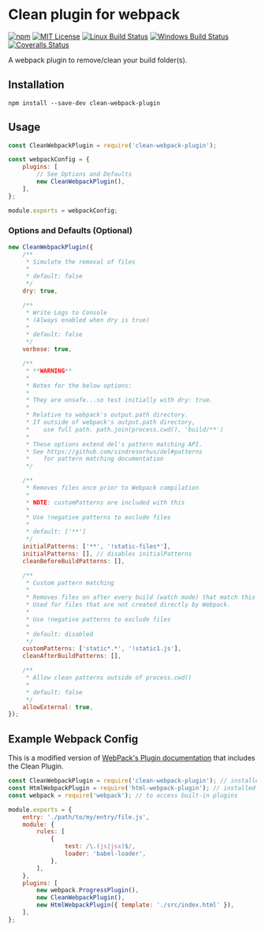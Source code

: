 # Clean plugin for webpack

[![npm][npm-image]][npm-url]
[![MIT License][mit-license-image]][mit-license-url]
[![Linux Build Status][travis-image]][travis-url]
[![Windows Build Status][appveyor-image]][appveyor-url]
[![Coveralls Status][coveralls-image]][coveralls-url]

[npm-url]: https://www.npmjs.com/package/clean-webpack-plugin
[npm-image]: https://img.shields.io/npm/v/clean-webpack-plugin.svg?label=npm%20version
[mit-license-url]: LICENSE
[mit-license-image]: https://camo.githubusercontent.com/d59450139b6d354f15a2252a47b457bb2cc43828/68747470733a2f2f696d672e736869656c64732e696f2f6e706d2f6c2f7365727665726c6573732e737667
[travis-url]: https://travis-ci.org/johnagan/clean-webpack-plugin
[travis-image]: https://img.shields.io/travis/johnagan/clean-webpack-plugin/master.svg?label=linux%20build
[appveyor-url]: https://ci.appveyor.com/project/johnagan/clean-webpack-plugin/branch/master
[appveyor-image]: https://img.shields.io/appveyor/ci/johnagan/clean-webpack-plugin/master.svg?label=windows%20build
[coveralls-url]: https://codecov.io/gh/johnagan/clean-webpack-plugin/branch/master
[coveralls-image]: https://img.shields.io/codecov/c/github/johnagan/clean-webpack-plugin/master.svg

A webpack plugin to remove/clean your build folder(s).

## Installation

`npm install --save-dev clean-webpack-plugin`

## Usage

```js
const CleanWebpackPlugin = require('clean-webpack-plugin');

const webpackConfig = {
    plugins: [
        // See Options and Defaults
        new CleanWebpackPlugin(),
    ],
};

module.exports = webpackConfig;
```

### Options and Defaults (Optional)

```js
new CleanWebpackPlugin({
    /**
     * Simulate the removal of files
     *
     * default: false
     */
    dry: true,

    /**
     * Write Logs to Console
     * (Always enabled when dry is true)
     *
     * default: false
     */
    verbose: true,

    /**
     * **WARNING**
     *
     * Notes for the below options:
     *
     * They are unsafe...so test initially with dry: true.
     *
     * Relative to webpack's output.path directory.
     * If outside of webpack's output.path directory,
     *    use full path. path.join(process.cwd(), 'build/**')
     *
     * These options extend del's pattern matching API.
     * See https://github.com/sindresorhus/del#patterns
     *    for pattern matching documentation
     */

    /**
     * Removes files once prior to Webpack compilation
     *
     * NOTE: customPatterns are included with this
     *
     * Use !negative patterns to exclude files
     *
     * default: ['**']
     */
    initialPatterns: ['**', '!static-files*'],
    initialPatterns: [], // disables initialPatterns
    cleanBeforeBuildPatterns: [],

    /**
     * Custom pattern matching
     *
     * Removes files on after every build (watch mode) that match this pattern.
     * Used for files that are not created directly by Webpack.
     *
     * Use !negative patterns to exclude files
     *
     * default: disabled
     */
    customPatterns: ['static*.*', '!static1.js'],
    cleanAfterBuildPatterns: [],

    /**
     * Allow clean patterns outside of process.cwd()
     *
     * default: false
     */
    allowExternal: true,
});
```

## Example Webpack Config

This is a modified version of [WebPack's Plugin documentation](https://webpack.js.org/concepts/plugins/) that includes the Clean Plugin.

```js
const CleanWebpackPlugin = require('clean-webpack-plugin'); // installed via npm
const HtmlWebpackPlugin = require('html-webpack-plugin'); // installed via npm
const webpack = require('webpack'); // to access built-in plugins

module.exports = {
    entry: './path/to/my/entry/file.js',
    module: {
        rules: [
            {
                test: /\.(js|jsx)$/,
                loader: 'babel-loader',
            },
        ],
    },
    plugins: [
        new webpack.ProgressPlugin(),
        new CleanWebpackPlugin(),
        new HtmlWebpackPlugin({ template: './src/index.html' }),
    ],
};
```

